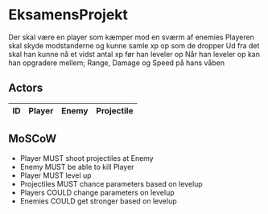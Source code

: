 # EksamensProjekt
Der skal være en player som kæmper mod en sværm af enemies
Playeren skal skyde modstanderne og kunne samle xp op som de dropper
Ud fra det skal han kunne nå et vidst antal xp før han leveler op
Når han leveler op kan han opgradere mellem; Range, Damage og Speed på hans våben

## Actors

|ID|Player|Enemy|Projectile|
|---|---|---|---|

## MoSCoW
- Player MUST shoot projectiles at Enemy
- Enemy MUST be able to kill Player 
- Player MUST level up
- Projectiles MUST chance parameters based on levelup
- Players COULD change parameters on levelup
- Enemies COULD get stronger based on levelup
